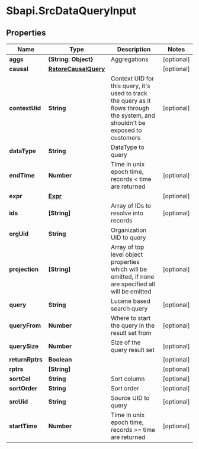 # Sbapi.SrcDataQueryInput

## Properties

Name | Type | Description | Notes
------------ | ------------- | ------------- | -------------
**aggs** | **{String: Object}** | Aggregations | [optional] 
**causal** | [**RstoreCausalQuery**](RstoreCausalQuery.md) |  | [optional] 
**contextUid** | **String** | Context UID for this query, it&#39;s used to track the query as it flows through the system, and shouldn&#39;t be exposed to customers | [optional] 
**dataType** | **String** | DataType to query | 
**endTime** | **Number** | Time in unix epoch time, records &lt; time are returned | [optional] 
**expr** | [**Expr**](Expr.md) |  | [optional] 
**ids** | **[String]** | Array of IDs to resolve into records | [optional] 
**orgUid** | **String** | Organization UID to query | 
**projection** | **[String]** | Array of top level object properties which will be emitted, if none are specified all will be emitted | [optional] 
**query** | **String** | Lucene based search query | [optional] 
**queryFrom** | **Number** | Where to start the query in the result set from | [optional] 
**querySize** | **Number** | Size of the query result set | [optional] 
**returnRptrs** | **Boolean** |  | [optional] 
**rptrs** | **[String]** |  | [optional] 
**sortCol** | **String** | Sort column | [optional] 
**sortOrder** | **String** | Sort order | [optional] 
**srcUid** | **String** | Source UID to query | [optional] 
**startTime** | **Number** | Time in unix epoch time, records &gt;&#x3D; time are returned | [optional] 


